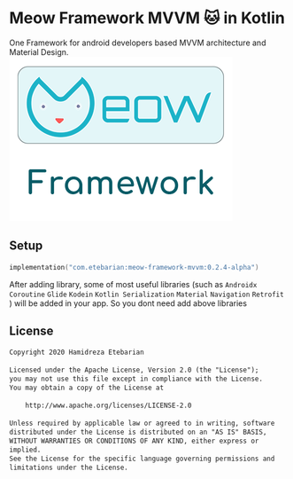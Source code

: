# Meow Framework MVVM 🐱 in Kotlin
One Framework for android developers based MVVM architecture and Material Design.
![](/Resources/logo_meow_framework.png)

## Setup
```kotlin
implementation("com.etebarian:meow-framework-mvvm:0.2.4-alpha")
```
After adding library, some of most useful libraries (such as `Androidx` `Coroutine` `Glide` `Kodein` `Kotlin Serialization`  `Material` `Navigation` `Retrofit` ) will be added in your app.
So you dont need add above libraries 

License
--------

    Copyright 2020 Hamidreza Etebarian

    Licensed under the Apache License, Version 2.0 (the "License");
    you may not use this file except in compliance with the License.
    You may obtain a copy of the License at

        http://www.apache.org/licenses/LICENSE-2.0

    Unless required by applicable law or agreed to in writing, software
    distributed under the License is distributed on an "AS IS" BASIS,
    WITHOUT WARRANTIES OR CONDITIONS OF ANY KIND, either express or implied.
    See the License for the specific language governing permissions and
    limitations under the License.


